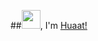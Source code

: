 ##<img src="https://raw.githubusercontent.com/iampavangandhi/iampavangandhi/master/gifs/Hi.gif" width="30px">, I'm [Huaat!](https://github.com/huato112/)
